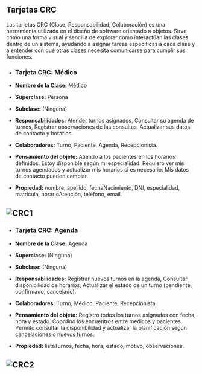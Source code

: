 ## Tarjetas CRC
Las tarjetas CRC (Clase, Responsabilidad, Colaboración) es una herramienta utilizada en el diseño de software orientado a objetos. Sirve como una forma visual y sencilla de explorar cómo interactúan las clases dentro de un sistema, ayudando a asignar tareas específicas a cada clase y a entender con qué otras clases necesita comunicarse para cumplir sus funciones.

- ### Tarjeta CRC: Médico
 - **Nombre de la Clase:** Médico

 - **Superclase:** Persona

 - **Subclase:** (Ninguna)

 - **Responsabilidades:** Atender turnos asignados, Consultar su agenda de turnos, Registrar observaciones de las consultas, Actualizar sus datos de contacto y horarios.

 - **Colaboradores:** Turno, Paciente, Agenda, Recepcionista.

 - **Pensamiento del objeto:** Atiendo a los pacientes en los horarios definidos. Estoy disponible según mi especialidad. Requiero ver mis turnos agendados y actualizar mis horarios si es necesario. Mis datos de contacto pueden cambiar.

 - **Propiedad:** nombre, apellido, fechaNacimiento, DNI, especialidad, matrícula, horarioAtención, teléfono, email.

 ![CRC1](https://github.com/user-attachments/assets/c66694b3-a4d1-48c9-8545-c74a4ac54a7d)
 ---
 - ### Tarjeta CRC: Agenda
- **Nombre de la Clase:** Agenda

- **Superclase:** (Ninguna)

- **Subclase:** (Ninguna)

- **Responsabilidades:** Registrar nuevos turnos en la agenda, Consultar disponibilidad de horarios, Actualizar el estado de un turno (pendiente, confirmado, cancelado).

- **Colaboradores:** Turno, Médico, Paciente, Recepcionista.

- **Pensamiento del objeto:** Registro todos los turnos asignados con fecha, hora y estado. Coordino los encuentros entre médicos y pacientes. Permito consultar la disponibilidad y actualizar la planificación según cancelaciones o nuevos turnos.

- **Propiedad:** listaTurnos, fecha, hora, estado, motivo, observaciones.

![CRC2](https://github.com/user-attachments/assets/638f9b5b-61ad-4c6c-864c-6b5d75d8672b)
---
